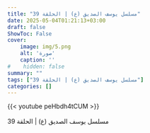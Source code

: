 ```yaml
---
title: "مسلسل يوسف الصديق (ع) | الحلقة 39"
date: 2025-05-04T01:21:13+03:00
draft: false
ShowToc: False
cover:
    image: img/5.png
    alt: 'صورة'
    caption: ''
#    hidden: false
summary: ""
tags: ["مسلسل يوسف الصديق (ع) | الحلقة 39"]
categories: []
---
```


{{< youtube peHbdh4tCUM >}}  
 <br>
مسلسل يوسف الصديق (ع) | الحلقة 39